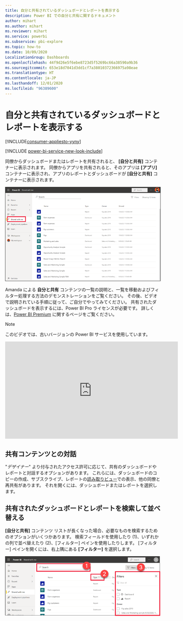```yaml
---
title: 自分と共有されているダッシュボードとレポートを表示する
description: Power BI での自分と共有に関するドキュメント
author: mihart
ms.author: mihart
ms.reviewer: mihart
ms.service: powerbi
ms.subservice: pbi-explore
ms.topic: how-to
ms.date: 10/09/2020
LocalizationGroup: Dashboards
ms.openlocfilehash: 44f9d26e5f6ebe8723d5f5269bc66a38590a9b36
ms.sourcegitcommit: 653e18d7041d3dd1cf7a38010372366975a98eae
ms.translationtype: HT
ms.contentlocale: ja-JP
ms.lasthandoff: 12/01/2020
ms.locfileid: "96389600"
---
```

# <a name="display-the-dashboards-and-reports-that-have-been-shared-with-me"></a>自分と共有されているダッシュボードとレポートを表示する

[!INCLUDE[consumer-appliesto-yyny](../includes/consumer-appliesto-yyny.md)]

[!INCLUDE [power-bi-service-new-look-include](../includes/power-bi-service-new-look-include.md)]

同僚からダッシュボードまたはレポートを共有されると、 **[自分と共有]** コンテナーに表示されます。 同僚からアプリを共有されると、そのアプリは **[アプリ]** コンテナーに表示され、アプリのレポートとダッシュボードが **[自分と共有]** コンテナーに表示されます。   

![[共有] アイコン](./media/end-user-shared-with-me/power-bi-shared-with-me.png)

Amanda による **自分と共有** コンテンツの一覧の説明と、一覧を移動およびフィルター処理する方法のデモンストレーションをご覧ください。 その後、ビデオで説明されている手順に従って、ご自分でやってみてください。 共有されたダッシュボードを表示するには、Power BI Pro ライセンスが必要です。 詳しくは、[Power BI Premium](../admin/service-premium-what-is.md) に関するページをご覧ください。
    

> [!NOTE]
> このビデオでは、古いバージョンの Power BI サービスを使用しています。
    

<iframe width="560" height="315" src="https://www.youtube.com/embed/G26dr2PsEpk" frameborder="0" allowfullscreen></iframe>

## <a name="interact-with-shared-content"></a>共有コンテンツとの対話

"*デザイナー*" より付与されたアクセス許可に応じて、共有のダッシュボードやレポートと対話するオプションがあります。 これらには、ダッシュボードのコピーの作成、サブスクライブ、レポートの[読み取りビュー](end-user-reading-view.md)での表示、他の同僚と再共有があります。 それを開くには、ダッシュボードまたはレポートを選択します。


## <a name="search-and-sort-shared-dashboards-and-reports"></a>共有されたダッシュボードとレポートを検索して並べ替える
**[自分と共有]** コンテンツ リストが長くなった場合、必要なものを検索するためのオプションがいくつかあります。 検索フィールドを使用したり (1)、いずれかの列で並べ替えたり (2)、[フィルター] ペインを使用したりします。 [フィルター] ペインを開くには、右上隅にある **[フィルター]** を選択します。    

![ダッシュボードの所有者と検索](./media/end-user-shared-with-me/power-bi-filter.png)
